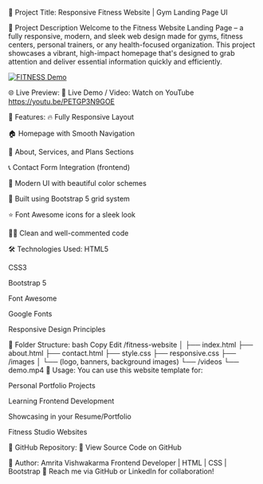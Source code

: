 🎥 Project Title: Responsive Fitness Website | Gym Landing Page UI

📌 Project Description
Welcome to the Fitness Website Landing Page – a fully responsive, modern, and sleek web design made for gyms, fitness centers, personal trainers, or any health-focused organization. This project showcases a vibrant, high-impact homepage that's designed to grab attention and deliver essential information quickly and efficiently.


[![FITNESS Demo](https://github.com/user-attachments/assets/7ccf3853-f096-4565-ab2a-374a33d2138a)](https://youtu.be/PETGP3N9GOE)


🌐 Live Preview:
🔗 Live Demo / Video: Watch on YouTube https://youtu.be/PETGP3N9GOE

🚀 Features:
🔥 Fully Responsive Layout

🏠 Homepage with Smooth Navigation

📄 About, Services, and Plans Sections

📞 Contact Form Integration (frontend)

🎨 Modern UI with beautiful color schemes

🧱 Built using Bootstrap 5 grid system

⭐ Font Awesome icons for a sleek look

🧑‍💻 Clean and well-commented code

🛠️ Technologies Used:
HTML5

CSS3

Bootstrap 5

Font Awesome

Google Fonts

Responsive Design Principles

📂 Folder Structure:
bash
Copy
Edit
/fitness-website
│
├── index.html
├── about.html
├── contact.html
├── style.css
├── responsive.css
├── /images
│   └── (logo, banners, background images)
└── /videos
    └── demo.mp4
📌 Usage:
You can use this website template for:

Personal Portfolio Projects

Learning Frontend Development

Showcasing in your Resume/Portfolio

Fitness Studio Websites


🔗 GitHub Repository:
📁 View Source Code on GitHub 

🙌 Author:
Amrita Vishwakarma
Frontend Developer | HTML | CSS | Bootstrap
📧 Reach me via GitHub or LinkedIn for collaboration!
